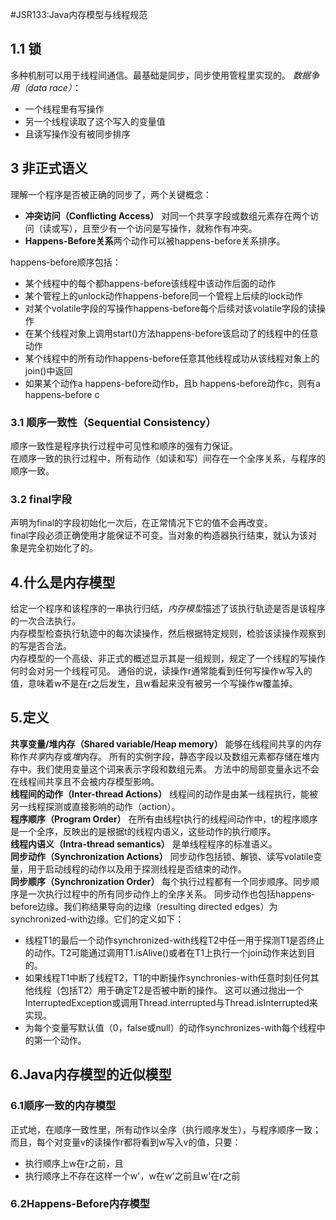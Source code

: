 #JSR133:Java内存模型与线程规范

## 1.1 锁
多种机制可以用于线程间通信。最基础是同步，同步使用管程里实现的。
*数据争用（data race）*：
- 一个线程里有写操作
- 另一个线程读取了这个写入的变量值
- 且读写操作没有被同步排序

## 3 非正式语义
理解一个程序是否被正确的同步了，两个关键概念：
- **冲突访问（Conflicting Access）** 对同一个共享字段或数组元素存在两个访问（读或写），且至少有一个访问是写操作，就称作有冲突。
- **Happens-Before关系**两个动作可以被happens-before关系排序。

happens-before顺序包括：
- 某个线程中的每个都happens-before该线程中该动作后面的动作
- 某个管程上的unlock动作happens-before同一个管程上后续的lock动作
- 对某个volatile字段的写操作happens-before每个后续对该volatile字段的读操作
- 在某个线程对象上调用start()方法happens-before该启动了的线程中的任意动作
- 某个线程中的所有动作happens-before任意其他线程成功从该线程对象上的join()中返回
- 如果某个动作a happens-before动作b，且b happens-before动作c，则有a happens-before c

### 3.1 顺序一致性（Sequential Consistency）
顺序一致性是程序执行过程中可见性和顺序的强有力保证。  
在顺序一致的执行过程中，所有动作（如读和写）间存在一个全序关系，与程序的顺序一致。

### 3.2 final字段
声明为final的字段初始化一次后，在正常情况下它的值不会再改变。  
final字段必须正确使用才能保证不可变。当对象的构造器执行结束，就认为该对象是完全初始化了的。

## 4.什么是内存模型
给定一个程序和该程序的一串执行归结，*内存模型*描述了该执行轨迹是否是该程序的一次合法执行。  
内存模型检查执行轨迹中的每次读操作，然后根据特定规则，检验该读操作观察到的写是否合法。  
内存模型的一个高级、非正式的概述显示其是一组规则，规定了一个线程的写操作何时会对另一个线程可见。
通俗的说，读操作r通常能看到任何写操作w写入的值，意味着w不是在r之后发生，且w看起来没有被另一个写操作w覆盖掉。

## 5.定义
**共享变量/堆内存（Shared variable/Heap memory）** 能够在线程间共享的内存称作*共享*内存或*堆*内存。
所有的实例字段，静态字段以及数组元素都存储在堆内存中。我们使用变量这个词来表示字段和数组元素。
方法中的局部变量永远不会在线程间共享且不会被内存模型影响。  
**线程间的动作（Inter-thread Actions）** 线程间的动作是由某一线程执行，能被另一线程探测或直接影响的动作（action）。  
**程序顺序（Program Order）** 在所有由线程t执行的线程间动作中，t的程序顺序是一个全序，反映出的是根据t的线程内语义，这些动作的执行顺序。  
**线程内语义（Intra-thread semantics）** 是单线程程序的标准语义。  
**同步动作（Synchronization Actions）** 同步动作包括锁、解锁、读写volatile变量，用于启动线程的动作以及用于探测线程是否结束的动作。  
**同步顺序（Synchronization Order）** 每个执行过程都有一个同步顺序。同步顺序是一次执行过程中的所有同步动作上的全序关系。
同步动作也包括happens-before边缘。我们称结果导向的边缘（resulting directed edges）为synchronized-with边缘。它们的定义如下：
- 线程T1的最后一个动作synchronized-with线程T2中任一用于探测T1是否终止的动作。T2可能通过调用T1.isAlive()或者在T1上执行一个join动作来达到目的。
- 如果线程T1中断了线程T2，T1的中断操作synchronies-with任意时刻任何其他线程（包括T2）用于确定T2是否被中断的操作。
这可以通过抛出一个InterruptedException或调用Thread.interrupted与Thread.isInterrupted来实现。
- 为每个变量写默认值（0，false或null）的动作synchronizes-with每个线程中的第一个动作。


## 6.Java内存模型的近似模型
### 6.1顺序一致的内存模型
正式地，在顺序一致性里，所有动作以全序（执行顺序发生），与程序顺序一致；而且，每个对变量v的读操作r都将看到w写入v的值，只要：
- 执行顺序上w在r之前，且
- 执行顺序上不存在这样一个w'，w在w'之前且w'在r之前
### 6.2Happens-Before内存模型
